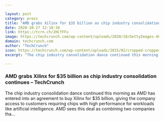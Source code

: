 ```yaml
---

layout: post
category: press
title: "AMD grabs Xilinx for $35 billion as chip industry consolidation continues"
date: 2020-10-27 12:18:34
link: https://tcrn.ch/2HCfFFu
image: https://techcrunch.com/wp-content/uploads/2020/10/GettyImages-483147081.jpg?w=753
domain: techcrunch.com
author: "TechCrunch"
icon: https://techcrunch.com/wp-content/uploads/2015/02/cropped-cropped-favicon-gradient.png?w=180
excerpt: "The chip industry consolidation dance continued this morning as AMD has entered into an agreement to buy Xilinx for $35 billion, giving the company access to customers requiring chips with high performance for workloads like artificial intelligence. AMD sees this deal as combining two companies tha…"

---
```


### AMD grabs Xilinx for $35 billion as chip industry consolidation continues – TechCrunch

The chip industry consolidation dance continued this morning as AMD has entered into an agreement to buy Xilinx for $35 billion, giving the company access to customers requiring chips with high performance for workloads like artificial intelligence. AMD sees this deal as combining two companies tha…